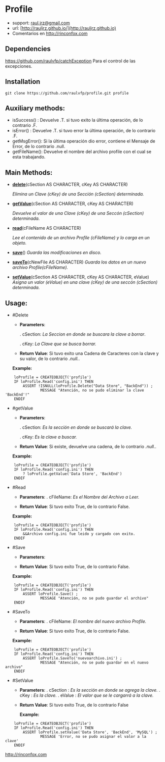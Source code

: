 # Profile

* support: raul.jrz@gmail.com
* url: [http://rauljrz.github.io/](http://rauljrz.github.io)
* Comentarios en http://rinconfox.com

## Dependencies
https://github.com/raulvfp/catchException
    Para el control de las excepciones.

## Installation
```
git clone https://github.com/raulvfp/profile.git profile
```

## Auxiliary methods:
- isSuccess()  : Devuelve .T. si tuvo exito la última operación, de lo contrario .F.
- isError()    : Devuelve .T. si tuvo error la última operación, de lo contrario .F.
- getMsgError(): Si la última operación dio error, contiene el Mensaje de Error, de lo contrario .null.
- getFileName(): Devuelve el nombre del archivo profile con el cual se esta trabajando.

## Main Methods:

- [**delete**](#delete)(cSection AS CHARACTER, cKey AS CHARACTER)

	_Elimina un Clave (cKey) de una Sección (cSection) determinada._
    
- [**getValue**](#getvalue)(cSection AS CHARACTER, cKey AS CHARACTER)

    _Devuelve el valor de una Clave (cKey) de una Seccón (cSection) determinada._
    
- [**read**](#read)(cFileName AS CHARACTER)

	_Lee el contenido de un archivo Profile (cFileName) y lo carga en un objeto._
    
- [**save**](#save)()
	_Guarda las modificaciones en disco._
    
- [**saveTo**](#saveto)(cNewFile AS CHARACTER)
	_Guarda los datos en un nuevo archivo Profile(cFileName)._
    
- [**setValue**](#setvalue)(cSection AS CHARACTER, cKey AS CHARACTER, eValue)
	_Asigna un valor (eValue) en una clave (cKey) de una seccón (cSection) determinada._

## Usage:
- #Delete
    + **Parameters**:

    	. cSection: _La Seccion en donde se buscara la clave a borrar_.
	
    	. cKey: _La Clave que se busca borrar._
        
    + **Return Value**: Si tuvo exito una Cadena de Caracteres con la clave y su valor, de lo contrario _.null._.

	**Example:**

```
	loProfile = CREATEOBJECT('profile')
	IF loProfile.Read('config.ini') THEN
    	ASSERT !ISNULL(loProfile.Delete("Data Store", "BackEnd")) ;
        		MESSAGE "Atención, no se pudo eliminar la clave 'BackEnd'!"
	ENDIF
```

- #getValue
	+ **Parameters**:
	
		. cSection: _Es la sección en donde se buscará la clave._
		
		. cKey: _Es la clave a buscar._

	+ **Return Value**: Si existe, devuelve una cadena, de lo contrario _.null._.

	**Example:**

```
	loProfile = CREATEOBJECT('profile')
	IF loProfile.Read('config.ini') THEN
		? loProfile.getValue('Data Store', 'BackEnd')
	ENDIF
```

- #Read
    + **Parameters**: 
    	. cFileName: _Es el Nombre del Archivo a Leer._
        
    + **Return Value**: Si tuvo exito True, de lo contrario False.

	**Example:**

```
	loProfile = CREATEOBJECT('profile')
	IF loProfile.Read('config.ini') THEN
		&&Archivo config.ini fue leido y cargado con exito.
	ENDIF
```

- #Save
    + **Parameters**:
        
    + **Return Value**: Si tuvo exito True, de lo contrario False.

	**Example:**

```
	loProfile = CREATEOBJECT('profile')
	IF loProfile.Read('config.ini') THEN
		ASSERT loProfile.Save() ;
        		MESSAGE "Atención, no se pudo guardar el archivo"
	ENDIF
```

- #SaveTo
    + **Parameters**:
    	. cFileName: _El nombre del nuevo archivo Profile._
        
    + **Return Value**: Si tuvo exito True, de lo contrario False.

	**Example:**

```
	loProfile = CREATEOBJECT('profile')
	IF loProfile.Read('config.ini') THEN
		ASSERT loProfile.SaveTo('nuevoarchivo.ini') ;
        		MESSAGE "Atención, no se pudo guardar en el nuevo archivo"
	ENDIF
```


- #SetValue
	+ **Parameters**:
		. cSection : _Es la sección en donde se agrega la clave._
		. cKey     : _Es la clave._
		. eValue   : _El valor que se le cargarrá a la clave._

	+ **Return Value**: Si tuvo exito True, de lo contrario False

	  **Example:**

```
	loProfile = CREATEOBJECT('profile')
	IF loProfile.Read('config.ini') THEN
		ASSERT loProfile.setValue('Data Store', 'BackEnd', 'MySQL') ;
        		MESSAGE 'Error, no se pudo asignar el valor a la clave'
	ENDIF
```

http://rinconfox.com
